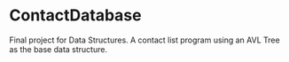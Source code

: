 # ContactDatabase
Final project for Data Structures. A contact list program using an AVL Tree as the base data structure.
